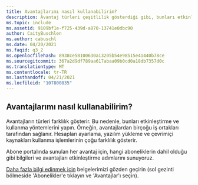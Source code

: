 ```yaml
---
title: Avantajlarımı nasıl kullanabilirim?
description: Avantaj türleri çeşitlilik gösterdiği gibi, bunları etkinleştirme ve kullanma yöntemleri de çeşitlilik gösterir. Örneğin avantajlarımızdan çoğu iş ortakları tarafından...
ms.topic: include
ms.assetid: 9109bf1e-f725-439d-a870-13741e0dbc90
author: CaityBuschlen
ms.author: cabuschl
ms.date: 04/20/2021
ms.faqid: q3_2
ms.openlocfilehash: 8938ce58100630a13205b54e98515e41440b78ce
ms.sourcegitcommit: 367a2d9df789aa617abaa09b0cd0a18db7357d0c
ms.translationtype: MT
ms.contentlocale: tr-TR
ms.lasthandoff: 04/21/2021
ms.locfileid: "107800835"
---
```

## <a name="how-do-i-use-my-benefits"></a>Avantajlarımı nasıl kullanabilirim?

Avantajların türleri farklılık gösterir.  Bu nedenle, bunları etkinleştirme ve kullanma yöntemlerini yapın. Örneğin, avantajlardan birçoğu iş ortakları tarafından sağlanır.  Hesapları ayarlama, yazılım yükleme ve çevrimiçi kaynakları kullanma işlemlerinin çoğu farklılık gösterir.

Abone portalında sunulan her avantaj için, hangi aboneliklerin dahil olduğu gibi bilgileri ve avantajları etkinleştirme adımlarını sunuyoruz.

[Daha fazla bilgi edinmek için](https://docs.microsoft.com/visualstudio/subscriptions/about-benefits) belgelerimizi gözden geçirin (sol gezinti bölmeside 'Abonelikler'e tıklayın ve 'Avantajlar'ı seçin).
